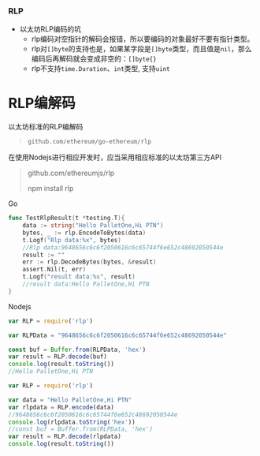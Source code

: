 ### RLP

- 以太坊RLP编码的坑
  - rlp编码对空指针的解码会报错，所以要编码的对象最好不要有指针类型。
  - rlp对`[]byte`的支持也是，如果某字段是`[]byte`类型，而且值是`nil`，那么编码后再解码就会变成非空的：`[]byte{}`
  - rlp不支持`time.Duration`、`int`类型, 支持`uint`

# RLP编解码

以太坊标准的RLP编解码

> ```
> github.com/ethereum/go-ethereum/rlp
> ```

在使用Nodejs进行相应开发时，应当采用相应标准的以太坊第三方API

> github.com/ethereumjs/rlp
>
> npm install rlp

Go

```go
func TestRlpResult(t *testing.T){
	data := string("Hello PalletOne,Hi PTN")
	bytes, _ := rlp.EncodeToBytes(data)
	t.Logf("Rlp data:%x", bytes)
    //Rlp data:9648656c6c6f2050616c6c65744f6e652c48692050544e
	result := ""
	err := rlp.DecodeBytes(bytes, &result)
	assert.Nil(t, err)
	t.Logf("result data:%s", result)
    //result data:Hello PalletOne,Hi PTN
}
```

Nodejs

```js
var RLP = require('rlp')

var RLPData = "9648656c6c6f2050616c6c65744f6e652c48692050544e"

const buf = Buffer.from(RLPData, 'hex')
var result = RLP.decode(buf)
console.log(result.toString())
//Hello PalletOne,Hi PTN
```

```js
var RLP = require('rlp')

var data = "Hello PalletOne,Hi PTN"
var rlpdata = RLP.encode(data)
//9648656c6c6f2050616c6c65744f6e652c48692050544e
console.log(rlpdata.toString('hex'))
//const buf = Buffer.from(RLPData, 'hex')
var result = RLP.decode(rlpdata)
console.log(result.toString())
```



